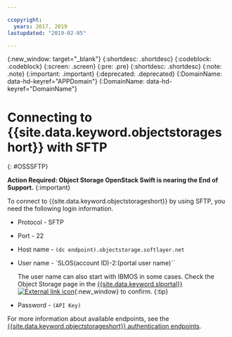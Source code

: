 ```yaml
---

ccopyright:
  years: 2017, 2019
lastupdated: "2019-02-05"

---
```

{:new_window: target="_blank"}
{:shortdesc: .shortdesc}
{:codeblock: .codeblock}
{:screen: .screen}
{:pre: .pre}
{:shortdesc: .shortdesc}
{:note: .note}
{:important: .important}
{:deprecated: .deprecated}
{:DomainName: data-hd-keyref="APPDomain"}
{:DomainName: data-hd-keyref="DomainName"}

# Connecting to {{site.data.keyword.objectstorageshort}} with SFTP
{: #OSSSFTP}

**Action Required: Object Storage OpenStack Swift is nearing the End of Support.**
{:important}

To connect to {{site.data.keyword.objectstorageshort}} by using SFTP, you need the following login information.

- Protocol - SFTP
- Port - 22
- Host name - `(dc endpoint).objectstorage.softlayer.net`
- User name - `SLOS(account ID)-2:(portal user name)``

  The user name can also start with IBMOS in some cases. Check the Object Storage page in the [{{site.data.keyword.slportal}} ![External link icon](../../icons/launch-glyph.svg "External link icon")](https://control.softlayer.com/){:new_window} to confirm.
  {:tip}
- Password - `(API Key)`

For more information about available endpoints, see the [{{site.data.keyword.objectstorageshort}} authentication endpoints](FAQ.html).
